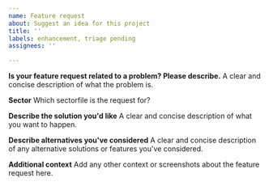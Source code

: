 ```yaml
---
name: Feature request
about: Suggest an idea for this project
title: ''
labels: enhancement, triage pending
assignees: ''

---
```


**Is your feature request related to a problem? Please describe.**
A clear and concise description of what the problem is.

**Sector**
Which sectorfile is the request for?

**Describe the solution you'd like**
A clear and concise description of what you want to happen.

**Describe alternatives you've considered**
A clear and concise description of any alternative solutions or features you've considered.

**Additional context**
Add any other context or screenshots about the feature request here.
